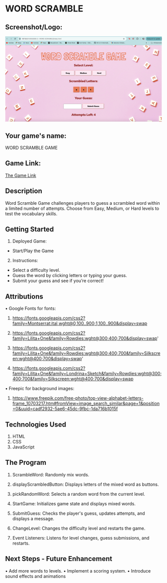 # WORD SCRAMBLE

## Screenshot/Logo: 
![alt text](<assets/Screenshot 2024-10-08 at 1.00.09 PM.png>)

## Your game's name: 
WORD SCRAMBLE GAME

## Game Link: 
<a href="https://shahstaa.github.io/SEB-2--WORD-SCRAMBLE/">The Game Link </a>

## Description
Word Scramble Game challenges players to guess a scrambled word within a limited number of attempts. Choose from Easy, Medium, or Hard levels to test the vocabulary skills.

## Getting Started

1. Deployed Game: 
- Start/Play the Game
2. Instructions:
- Select a difficulty level.
- Guess the word by clicking letters or typing your guess.
- Submit your guess and see if you’re correct!

## Attributions
•	Google Fonts for fonts:
1. https://fonts.googleapis.com/css2?family=Montserrat:ital,wght@0,100..900;1,100..900&display=swap

2. https://fonts.googleapis.com/css2?family=Lilita+One&family=Rowdies:wght@300;400;700&display=swap'

3. https://fonts.googleapis.com/css2?family=Lilita+One&family=Rowdies:wght@300;400;700&family=Silkscreen:wght@400;700&display=swap'

4. https://fonts.googleapis.com/css2?family=Lilita+One&family=Londrina+Sketch&family=Rowdies:wght@300;400;700&family=Silkscreen:wght@400;700&display=swap

•	Freepic for background images:
1. https://www.freepik.com/free-photo/top-view-alphabet-letters-frame_10703217.htm#fromView=image_search_similar&page=1&position=0&uuid=cadf2932-5ae6-45dc-9fbc-1da716b1015f

## Technologies Used
1. HTML
2. CSS
3. JavaScript

## The Program
1. ScrambleWord:
 Randomly mix words.

2. displayScrambledButton: 
Displays letters of the mixed word as buttons.

3. pickRandomWord: 
Selects a random word from the current level.

4. StartGame: 
Initializes game state and displays mixed words.

5. SubmitGuess: 
Checks the player's guess, updates attempts, and displays a message.

6. ChangeLevel: 
Changes the difficulty level and restarts the game.

7. Event Listeners: 
Listens for level changes, guess submissions, and restarts.

##  Next Steps - Future Enhancement
•	Add more words to levels.
•	Implement a scoring system.
•	Introduce sound effects and animations



